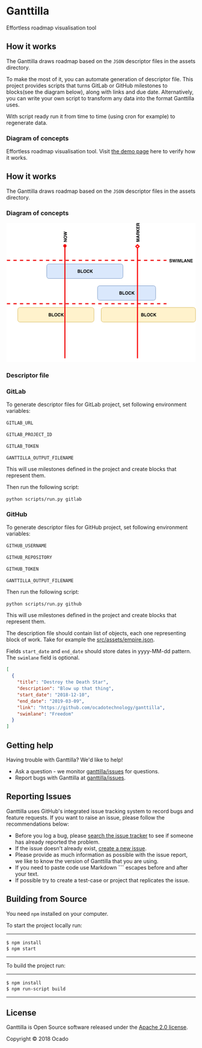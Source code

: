 # Ganttilla

Effortless roadmap visualisation tool

## How it works

The Ganttilla draws roadmap based on the `JSON` descriptor files in the assets directory.

To make the most of it, you can automate generation of descriptor file.
This project provides scripts that turns GitLab or GitHub milestones to blocks(see the diagram below), along with links and due date. Alternatively, you can write your own script to transform any data into the format Ganttilla uses.

With script ready run it from time to time (using cron for example) to regenerate data.

### Diagram of concepts


Effortless roadmap visualisation tool. Visit [the demo page](https://youthful-leakey-912679.netlify.com) here to verify how it works.

## How it works

The Ganttilla draws roadmap based on the `JSON` descriptor files in the assets directory.

### Diagram of concepts

![diagram_of concepts](diagram.png)

### Descriptor file

### GitLab

To generate descriptor files for GitLab project, set following environment variables:

`GITLAB_URL`

`GITLAB_PROJECT_ID`

`GITLAB_TOKEN`

`GANTTILLA_OUTPUT_FILENAME`

This will use milestones defined in the project and create blocks that represent them.

Then run the following script:

`python scripts/run.py gitlab`

### GitHub

To generate descriptor files for GitHub project, set following environment variables:

`GITHUB_USERNAME`

`GITHUB_REPOSITORY`

`GITHUB_TOKEN`

`GANTTILLA_OUTPUT_FILENAME`

Then run the following script:

`python scripts/run.py github`

This will use milestones defined in the project and create blocks that represent them.

The description file should contain list of objects, each one representing block of work.
Take for example the [src/assets/empire.json](https://github.com/ocadotechnology/ganttilla/blob/master/src/assets/empire.json).

Fields `start_date` and `end_date` should store dates in yyyy-MM-dd pattern. The `swimlane` field is optional.

```json
[
  {
    "title": "Destroy the Death Star",
    "description": "Blow up that thing",
    "start_date": "2018-12-10",
    "end_date": "2019-03-09",
    "link": "https://github.com/ocadotechnology/ganttilla",
    "swimlane": "Freedom"
  }
]
```

## Getting help

Having trouble with Ganttilla? We'd like to help!

* Ask a question - we monitor [ganttilla/issues](https://github.com/ocadotechnology/ganttilla/issues)
  for questions.
* Report bugs with Ganttilla at [ganttilla/issues](https://github.com/ocadotechnology/ganttilla/issues).


## Reporting Issues

Ganttilla uses GitHub's integrated issue tracking system to record bugs and feature
requests. If you want to raise an issue, please follow the recommendations below:

* Before you log a bug, please [search the issue tracker](https://github.com/ocadotechnology/ganttilla/issues)
  to see if someone has already reported the problem.
* If the issue doesn't already exist, [create a new issue](https://github.com/ocadotechnology/ganttilla/issues/new).
* Please provide as much information as possible with the issue report, we like to know
  the version of Ganttilla that you are using.
* If you need to paste code use Markdown **```** escapes
  before and after your text.
* If possible try to create a test-case or project that replicates the issue.


## Building from Source

You need `npm` installed on your computer.

To start the project locally run:

----
	$ npm install
	$ npm start
----


To build the project run:

----
	$ npm install
	$ npm run-script build
----

## License

Ganttilla is Open Source software released under the
[Apache 2.0 license](http://www.apache.org/licenses/LICENSE-2.0.html).

Copyright © 2018 Ocado
